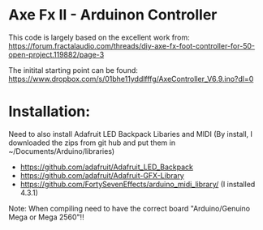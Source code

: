# Axe Fx II - Arduinon Controller
This code is largely based on the excellent work from:
https://forum.fractalaudio.com/threads/diy-axe-fx-foot-controller-for-50-open-project.119882/page-3

The initital starting point can be found:
https://www.dropbox.com/s/01bhe11yddlfffg/AxeController_V6.9.ino?dl=0

# Installation:
Need to also install Adafruit LED Backpack Libaries and MIDI
(By install, I downloaded the zips from git hub and put them in ~/Documents/Arduino/libraries)
* https://github.com/adafruit/Adafruit_LED_Backpack
* https://github.com/adafruit/Adafruit-GFX-Library
* https://github.com/FortySevenEffects/arduino_midi_library/ (I installed 4.3.1)

Note: When compiling need to have the correct board "Arduino/Genuino Mega or Mega 2560"!!